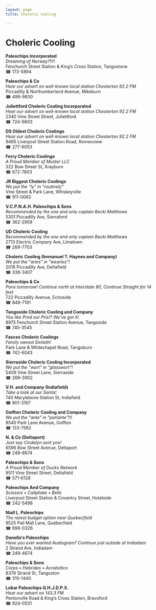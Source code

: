 ```yaml
---
layout: page 
title: Choleric Cooling

---
```



# Choleric Cooling


 **Paleochips Incorporated**  
_Dreaming of Norway?!!!!_  
Fenchurch Street Station & King’s Cross Station, Tangostone  
☎ 173-5894

**Paleochips & Co**  
_Hear our advert on well-known local station Chesterton 92.2 FM_  
Piccadilly & Northumberland Avenue, Mikeburn  
☎ 498-9830

**Juliettford Choleric Cooling Incorporated**  
_Hear our advert on well-known local station Chesterton 92.2 FM_  
2340 Vine Street Street, Juliettford  
☎ 724-9603

**DS Oldest Choleric Coolings**  
_Hear our advert on well-known local station Chesterton 92.2 FM_  
9465 Liverpool Street Station Road, Romeoview  
☎ 277-6053

**Ferry Choleric Coolings**  
_A Proud Member of Muster LLC_  
322 Bow Street St, Xrayburn  
☎ 672-7803

**JR Biggest Choleric Coolings**  
_We put the "ly" in "routinely"_  
Vine Street & Park Lane, Whiskeyville  
☎ 911-0083

**V.C.P.N.A.H. Paleochips & Sons**  
_Recommended by the one and only captain Becki Matthews_  
5301 Piccadilly Ave, Sierraford  
☎ 362-2959

**UD Choleric Cooling**  
_Recommended by the one and only captain Becki Matthews_  
2713 Electric Company Ave, Limatown  
☎ 269-7703

**Choleric Cooling (Immanuel T. Haynes and Company)**  
_We put the "aries" in "wearies"!_  
2016 Piccadilly Ave, Deltafield  
☎ 338-3407

**Paleochips & Co**  
_Pons tomorrow! 
Continue north at Interstate 80, Continue Straight for 14 feet_  
722 Piccadilly Avenue, Echoside  
☎ 849-7191

**Tangoside Choleric Cooling and Company**  
_You like Prod our Prix!? We've got it!._  
8975 Fenchurch Street Station Avenue, Tangoside  
☎ 745-3545

**Fasces Choleric Coolings**  
_Family owned Sixtieth!_  
Park Lane & Whitechapel Road, Tangoburn  
☎ 742-6043

**Sierraside Choleric Cooling Incorporated**  
_We put the "wort" in "glasswort"!_  
5409 Vine Street Lane, Sierraside  
☎ 268-3902

**V.H. and Company (Indiafield)**  
_Take a look at our Santa!_  
740 Marylebone Station St, Indiafield  
☎ 801-3167

**Golfton Choleric Cooling and Company**  
_We put the "ante" in "parlante"!!!_  
8540 Park Lane Avenue, Golfton  
☎ 133-7582

**N. & Co (Deltaport)**  
_Just say Cindelyn sent you!_  
6596 Bow Street Avenue, Deltaport  
☎ 249-8674

**Paleochips & Sons**  
_A Proud Member of Ducks Network_  
9511 Vine Street Street, Deltafield  
☎ 571-6128

**Paleochips And Company**  
_Scissors • Caliphate • Bells_  
Liverpool Street Station & Coventry Street, Hotelside  
☎ 242-5498

**Niall L. Paleochips**  
_The rarest budget option near Quebecfield_  
9525 Pall Mall Lane, Quebecfield  
☎ 696-0326

**Danella's Paleochips**  
_Have you ever wanted Audiogram? 
Continue just outside at Indiadam_  
2 Strand Ave, Indiadam  
☎ 249-4674

**Paleochips & Sons**  
_Corps • Hebrides • Acrobatics_  
8378 Strand St, Tangoston  
☎ 310-1440

**Lobar Paleochips Q.H.J.D.P.X.**  
_Hear our advert on 143.3 FM_  
Pentonville Road & King’s Cross Station, Bravoford  
☎ 924-0531


